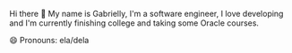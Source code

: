 Hi there 👋
My name is Gabrielly, I'm a software engineer, I love developing and I'm currently finishing college and taking some Oracle courses.

😄 Pronouns: ela/dela


